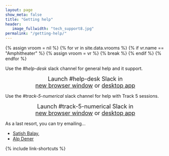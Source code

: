 ```yaml
---
layout: page
show_meta: false
title: "Getting help"
header:
   image_fullwidth: "tech_support8.jpg"
permalink: "/getting-help/"
---
```

{% assign vroom = nil %}
{% for vr in site.data.vrooms %}
  {% if vr.name == "Amphitheater" %}
    {% assign vroom = vr %}
    {% break %}
  {% endif %}
{% endfor %}

Use the *#help-desk* slack channel for general help and it support.

<center style="font-size:18px">Launch #help-desk Slack in<br><a href="https://app.slack.com/client/TMW2FLNCQ/C029TG2QCM8" onclick="window.open(this.href,'newwindow','width=600,height=900'); return false;">new browser window</a> or <a href="slack://channel?team=MW2FLNCQ&id=029TG2QCM8">desktop app</a></center>

Use the *#track-5-numerical* slack channel for help with Track 5 sessions.

<center style="font-size:18px">Launch #track-5-numerical Slack in<br><a href="{{vroom.slackweb}}" onclick="window.open(this.href,'newwindow','width=600,height=900'); return false;">new browser window</a> or <a href="{{vroom.slackapp}}">desktop app</a></center>

As a last resort, you can try emailing...

* [Satish Balay](<mailto:balay@mcs.anl.gov>),
* [Alp Dener](<mailto:adener@anl.gov>)

{% include link-shortcuts %}

